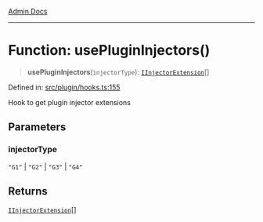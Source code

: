 [Admin Docs](/)

***

# Function: usePluginInjectors()

> **usePluginInjectors**(`injectorType`): [`IInjectorExtension`](../../types/interfaces/IInjectorExtension.md)[]

Defined in: [src/plugin/hooks.ts:155](https://github.com/PalisadoesFoundation/talawa-admin/blob/main/src/plugin/hooks.ts#L155)

Hook to get plugin injector extensions

## Parameters

### injectorType

`"G1"` | `"G2"` | `"G3"` | `"G4"`

## Returns

[`IInjectorExtension`](../../types/interfaces/IInjectorExtension.md)[]
